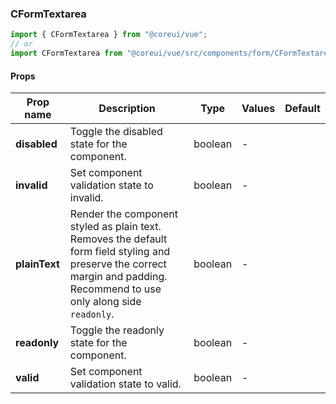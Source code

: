 ### CFormTextarea

```jsx
import { CFormTextarea } from "@coreui/vue";
// or
import CFormTextarea from "@coreui/vue/src/components/form/CFormTextarea";
```

#### Props

| Prop name     | Description                                                                                                                                                                 | Type    | Values | Default |
| ------------- | --------------------------------------------------------------------------------------------------------------------------------------------------------------------------- | ------- | ------ | ------- |
| **disabled**  | Toggle the disabled state for the component.                                                                                                                                | boolean | -      |         |
| **invalid**   | Set component validation state to invalid.                                                                                                                                  | boolean | -      |         |
| **plainText** | Render the component styled as plain text. Removes the default form field styling and preserve the correct margin and padding. Recommend to use only along side `readonly`. | boolean | -      |         |
| **readonly**  | Toggle the readonly state for the component.                                                                                                                                | boolean | -      |         |
| **valid**     | Set component validation state to valid.                                                                                                                                    | boolean | -      |         |
